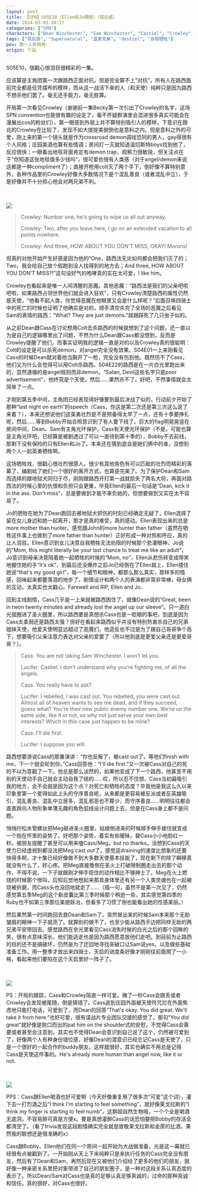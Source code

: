 ```yaml
---
layout: post
title: 【SPN】S05E10（Ellen和Jo牺牲）（观后感）
date: 2024-05-01 20:17
categories: ["SPN"]
characters: ["Dean Winchester", "Sam Winchester", "Castiel", "Crowley", "Lucifer"]
tags: ["观后感", "Supernatural", "温家兄弟", "destiel", "自我牺牲"]
pov: 第一人称视角
origin: 个站
---
```


S05E10，很戳心很泪目很精彩的一集。

应该算是主角团第一次跟路西正面对抗，但是完全算不上“对抗”，所有人在路西面前完全都是任凭摆布的模样，而从这一战活下来的人（和天使）纯粹只是因为路西不想杀他们罢了。毫无还手能力，毫无胜算。

开局第一次看见Crowley（谢谢前一集Becky第一次引出了Crowley的名字，这场SPN convention也是很有趣的设定了，毫不怀疑群演里会混进很多真实可能会在漫展出cos的粉丝们），第一眼感到外貌上并不算特别吸引人的模样，下意识在跟兆的Crowley在比较了，发现不如大提提美貌倒也是意料之内。但是意料之外的可爱，刚上来的第一个镜头就是作为crossroad demon调戏恐同的男人，gay得很有个人风格；庄园美酒也算有些情调；房间灯一灭就知道温切斯特boys找到他了，反应很快；一眼看出地毯背面肯定有demon trap，观察力很敏锐，但关注点在于“你知道这张地毯值多少钱吗”，很可爱也很有人类感（对于angel/demon来说这都是一种compliment了）；直接开枪用colt灭了两个手下，倒好像不算特别意外，各种作品里的Crowley好像大多数情况下是个混乱善良（或者混乱中立），于是好像并不十分担心他会对两兄弟不利。

<br><br>
![](https://github.com/junesirius/junesirius.github.io/blob/master/assets/images/SPN/S05/2024-04-30-SPN-0510-2.jpg)
<br>

> Crowley: Number one, he's going to wipe us all out anyway.
>
> Crowley: Two, after you leave here, I go on an extended vacation to all points nowhere.
>
> Crowley: And three, HOW ABOUT YOU DON'T MISS, OKAY! Morons!

但真的对他开始产生好感是因为他的“One，路西法无论如何都会把我们灭了的；Two，我会给自己放个假跑到没人找得到的地方去；And three, HOW ABOUT YOU DON'T MISS?!”这句没好气的咆哮真的实在太可爱，I like him。

Crowley也看起来是唯一人间清醒的恶魔。其他恶魔：“路西法是我们的父亲吧啦吧啦，如果路西占领世界他们就会进入狂欢”，只有Crowley清楚路西的属性仍然是天使，“他看不起人类，你觉得恶魔在他眼里又会是什么样呢？”后面召唤四骑士中的死亡的时候也证明了他确实是对的，顺手清空杀完了全场的恶魔之后看见Sam的表情的路西：“What? They are just demons.”就跟踩死了几只虫子似的。

从之前Dean跟Cass在讨论想用Colt去杀路西的时候就想到了这个问题，还一直以为是自己的逻辑哪里出了问题，不然为什么Dean跟Cass都没想到，反而是Crowley提醒了他们，而事实证明我的逻辑一直是对的以及Crowley真的很聪明：Colt的设定是可以杀死demon，对angel完全没有效果。S04E01一上来刚看见Cass的时候Dean就对着他当胸开了一枪，完全没有伤到他。既然伤不了Cass，他们又为什么会觉得可以用Colt杀路西。S04E22的路西是在一片白光里跑出来的，显然遵循的是angel规则而非demon，“Satan, Devil这些名字只是poor advertisement”，他终究是个天使。然后……果然杀不了。好吧，不然事情就会太简单了一点。

才刚到第五季中间，主角团已经表现得好像要到最后决战了似的，行动前夕开始了那种“last night on earth”的speech（Cass，你这是第二次还是第三次这么说了来着？），本来还想说他们这英勇壮烈是不是预备得太早了一点，还有十季要挣扎呢，然后……等到Bobby开始合照意识到了有人要下线了。巨大的flag明晃晃竖在房间中间，Dean、Sam有主角光环保护，Cass有天使光环保护（不是，可能也算是主角光环吧，已经算是被剧透过了可以一直待到第十季的），Bobby不去前线，那剩下没有保险的只有Ellen和Jo了。本来还在猜到底会是她们俩中的谁，没想到两个人一起英勇牺牲啊。

这场牺牲戏，很戳心很壮烈很感人。很少有其他角色有可以匹敌的壮烈而精彩的落幕了，编剧给了她们一个很好的离开方式，也算是完美了。为了保护Dean和Sam而选择的跟地狱犬同归于尽，刚刚跟路西开打第一战就损失了两名大将，再面对路西法的时候心里的仇恨和负担只会更重，毕竟Ellen的最后一句话是“Dean, kick it in the ass. Don't miss”，总是要做到才能不辜负她的，但想要做到又实在太不容易了。

Jo的牺牲在她为了Dean跑回去被地狱犬抓伤的时刻已经确定无疑了，Ellen选择了留在女儿身边和她一起离开，那才是真的难受，真的感动。Ellen表现出来的总是more mother than hunter，感觉跟John的more hunter than father（虽然在牺牲这件事上也做到了more father than hunter）正好形成一种对照和呼应，真的让人泪目。Ellen意识到女儿决意自我牺牲无法劝阻的时候那个悲凄眼神，Jo说的“Mom, this might literally be your last chance to treat me like an adult”，Jo意识到母亲决意陪着她一起牺牲的时候的“Mom, no”，Ellen从悲伤转变成带笑地握住她的手“it's ok”，到最后还没爆炸之前Jo已经倒在了Ellen肩上，Ellen搂住她说“that's my good girl”，每一个细节和眼神，都那么那么真实，那样多的情感，回味起来都要落泪的地步了。剧情设计和两个人的表演都非常非常棒，母女俩的互动，太真实也太戳心。Farewell and RIP, Ellen and Jo.

回到主线剧情，Cass几乎是一上来就被路西困住了，就像Dean说的“Great, been in twon twenty minutes and already lost the angel up our sleeve”。只一道白光就圈进了圣火圈里，所以路西要是真想杀Cass也是一眨眼的事吧，到底是因为Cass太柔弱还是路西太强？但好在看起来路西似乎并没有特别热衷杀自己的兄弟姐妹天使，他爱天使明显远超过了恶魔们，他造反也不过是为了跟自己哥哥争个高下，想要吸引父亲注意力表达对父亲的爱罢了（所以他到底是更爱父亲还是更爱哥哥？）。

> Cass: You are not taking Sam Winchester. I won't let you.
>
> Lucifer: Castiel. I don't understand why you're fighting me, of all the angels.
>
> Cass: You really have to ask?
>
> Lucifer: I rebelled, I was cast out. You rebelled, you were cast out. Almost all of heaven wants to see me dead, and if they succeed, guess what? You're their new public enemy number one. We're on the same side, like it or not, so why not just serve your own best interests? Which in this case just happen to be mine?
>
> Cass: I'll die first.
>
> Lucifer: I suppose you will.

路西想要游说Cass的那番演讲：“你也反叛了，被cast out了，等他们finish with me，下一个就会轮到你。”Cass回答他：“I'll die first.”又一次被Cass对自己的死的不以为意戳了一下。他总是那么淡然的，如果他变成了下一个路西，他甚至不用别的天使动手自己就会主动自我了结的……哎，所以忍不住想，Cass当初最吸引我的地方，会不会就是因为这个点？对死亡和牺牲的态度？毕竟他是我这么久以来印象里第一个爱得如此上头的守序善良呢，从来都是更容易被反派或者反英雄吸引，混乱善良、混乱中立居多，混乱邪恶也不算少，而守序善良……明明往往都会直直跌向人物形象单薄无趣的角色弧线设计问题上去，但是在Cass身上都不是问题。

悄悄拧松水管螺丝把Meg砸进圣火圈里，姑娘倒进来的时候顺手伸手接住就变成一个抱在怀里的姿势了。好吧那个姿势，着实有些暧昧，替Cass小小地脸红一秒。被朋友提醒了甚至可以用来嗑Cass/Meg，but no thanks。没想到Cass的天使力已经虚弱到都没法把Meg cast out了，感觉这draining的速度比想象的还要快得多啊，才十集已经好像做不到大多数天使基本技能了，现在剩下的除了瞬移真就没有什么了，好心疼。把Meg直接推倒在圣火上打破限制圈走出去的那个动作，不得不说，一下子就跟刚才伸手揽住的动作相比不够绅士了。Meg在火上燃烧的时候那个惨叫，后知后觉地想起来那具身体里还有另一个人类灵魂也在一起被烧被折磨，而Cass头也没回地就走了……（插一句，虽然不是第一次见了，仍然感觉第五季Meg的这个新皮囊比第三季时候那个稍逊一些，其实感觉第四季的Ruby也不如第三季那位美貌妖冶，但看多了习惯了倒也能看出她的性感美丽。）

然后果然第一时间跑回去救Dean和Sam了，突然冒出来的时候Sam本来那个无助皱眉的眼神一下子就亮了。就算别的做不了，也至少能从路西手边把同样无助的两兄弟平安带回去。感觉路西在余光里看见Cass消失时候的白光之后的那个回眸的笑，很有点意味深长，他们能逃走也是因为路西愿意放他们走吧。到目前为止路西的目的还不是搞破坏，仍然是为了迂回地寻找突破口让Sam说yes，以及做些基础准备工作。用一整季才放出来四骑士，天启的进度条好像才刚刚往前面爬了一小格，看起来他们要陷在这个天启里好一阵子了。

<br><br>
![](https://github.com/junesirius/junesirius.github.io/blob/master/assets/images/SPN/S05/2024-04-30-SPN-0510-1.jpg)
<br>

PS：开局的跟踪，Cass和Crowley简直一样可爱。赌了一秒Cass会跟丢或者Crowley会发现被尾随，倒是猜错了。Cass追到庄园外面被天使符咒拦在外面焦虑地只能打电话，可爱到了，而Dean的回答“That's okay. You did great. We'll take it from here.”也好可爱，很有谍战片专业团队交接的感觉了。那句“You did great”就好像是脱口而出的pat him on the shoulder式的安慰，不觉得Cass会需要或者甚至会注意到，其实也不觉得Dean会意识到自己说了这个，仍然被可爱到了，好像两个人有种身份错位感，好像Dean的潜意识已经忘记Cass是天使了，只是一个很好的一起合作的buddy朋友。这样就很好，其实也确实不用总是记得Cass是天使这件事的。He's already more human than angel now, like it or not.

<br><br>
![](https://github.com/junesirius/junesirius.github.io/blob/master/assets/images/SPN/S05/2024-04-30-SPN-0510-3.jpg)
<br>

PPS：Cass跟Ellen喝酒也好可爱啊（今天好像重复用了很多次“可爱”这个词），灌下去一打烈酒之后“I think I'm starting to feel something”，就好像莱戈拉斯的“I think my finger is starting to feel numb”，这群超自然生物哦，一个个全是喝酒无底洞，不容易醉可真是方便x。要是真想灌醉Cass的话恐怕要把Bobby的存活全都清空了。（看了trivia发现这段剧情确实完全就是致敬莱戈拉斯和金雳的比酒，果然我的联想还是很准确的x）

Cass跟Bobby、Ellen他们在同一个房间一起开始为大战做准备，光是这一幕就已经很有点被戳到了。一开始刚从天上下来纯粹只是来执行任务的Cass完全没有朋友，然后有了Dean和Sam，再然后现在又被他们介绍给了更多的他们的朋友，就好像一种亲密关系里把对象带进了自己的朋友圈子，是一种对这段关系认真态度的表示了。所以Dean/Sam对Cass也是真的足够认真足够真诚的，过命的那种真诚和信任。真的很好，对Cass也很好。
